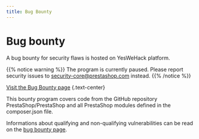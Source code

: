 ```yaml
---
title: Bug Bounty
---
```


# Bug bounty

A bug bounty for security flaws is hosted on YesWeHack platform.

{{% notice warning %}}
The program is currently paused. Please report security issues to security-core@prestashop.com instead.
{{% /notice %}}

<a class="cta cta-dark cta--pattern" href="https://yeswehack.com/programs/prestashop"><span class="mb-0">Visit the Bug Bounty page</span></a>
{.text-center}

This bounty program covers code from the GitHub repository PrestaShop/PrestaShop and all PrestaShop modules defined in the composer.json file.

Informations about qualifying and non-qualifying vulnerabilities can be read on the [bug bounty page](https://yeswehack.com/programs/prestashop).
